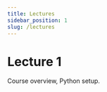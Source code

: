 ```yaml
---
title: Lectures
sidebar_position: 1
slug: /lectures
---
```


# Lecture 1

Course overview, Python setup.